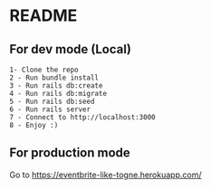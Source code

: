 # README

## For dev mode (Local)
    1- Clone the repo
    2 - Run bundle install
    3 - Run rails db:create
    4 - Run rails db:migrate
    5 - Run rails db:seed
    6 - Run rails server
    7 - Connect to http://localhost:3000
    8 - Enjoy :)

## For production mode

Go to https://eventbrite-like-togne.herokuapp.com/
